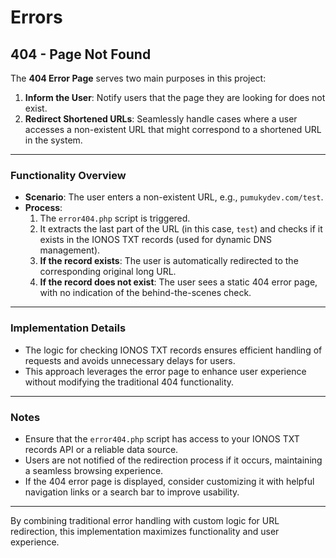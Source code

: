 # Errors

## 404 - Page Not Found

The **404 Error Page** serves two main purposes in this project:

1. **Inform the User**: Notify users that the page they are looking for does not exist.
2. **Redirect Shortened URLs**: Seamlessly handle cases where a user accesses a non-existent URL that might correspond to a shortened URL in the system.

---

### Functionality Overview

- **Scenario**: The user enters a non-existent URL, e.g., `pumukydev.com/test`.
- **Process**:
  1. The `error404.php` script is triggered.
  2. It extracts the last part of the URL (in this case, `test`) and checks if it exists in the IONOS TXT records (used for dynamic DNS management).
  3. **If the record exists**: The user is automatically redirected to the corresponding original long URL.
  4. **If the record does not exist**: The user sees a static 404 error page, with no indication of the behind-the-scenes check.

---

### Implementation Details

- The logic for checking IONOS TXT records ensures efficient handling of requests and avoids unnecessary delays for users.
- This approach leverages the error page to enhance user experience without modifying the traditional 404 functionality.

---

### Notes

- Ensure that the `error404.php` script has access to your IONOS TXT records API or a reliable data source.
- Users are not notified of the redirection process if it occurs, maintaining a seamless browsing experience.
- If the 404 error page is displayed, consider customizing it with helpful navigation links or a search bar to improve usability.

---

By combining traditional error handling with custom logic for URL redirection, this implementation maximizes functionality and user experience.
